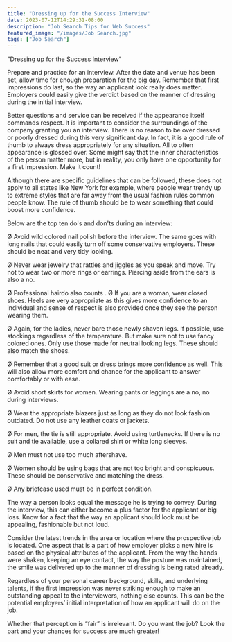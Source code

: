 ```yaml
---
title: "Dressing up for the Success Interview"
date: 2023-07-12T14:29:31-08:00
description: "Job Search Tips for Web Success"
featured_image: "/images/Job Search.jpg"
tags: ["Job Search"]
---
```


"Dressing up for the Success Interview"

Prepare and practice for an interview.  After the date and venue has been set, allow time for enough preparation for the big day.  Remember that first impressions do last, so the way an applicant look really does matter.  Employers could easily give the verdict based on the manner of dressing during the initial interview.  

Better questions and service can be received if the appearance itself commands respect.  It is important to consider the surroundings of the company granting you an interview.  There is no reason to be over dressed or poorly dressed during this very significant day.  In fact, it is a good rule of thumb to always dress appropriately for any situation.  All to often appearance is glossed over.  Some might say that the inner characteristics of the person matter more, but in reality, you only have one opportunity for a first impression.  Make it count!

Although there are specific guidelines that can be followed, these does not apply to all states like New York for example, where people wear trendy up to extreme styles that are far away from the usual fashion rules common people know.  The rule of thumb should be to wear something that could boost more confidence.
 
Below are the top ten do's and don'ts during an interview:

Ø Avoid wild colored nail polish before the interview.  The same goes with long nails that could easily turn off some conservative employers.  These should be neat and very tidy looking.

Ø Never wear jewelry that rattles and jiggles as you speak and move.  Try not to wear two or more rings or earrings.  Piercing aside from the ears is also a no.

Ø Professional hairdo also counts
.
Ø If you are a woman, wear closed shoes.  Heels are very appropriate as this gives more confidence to an individual and sense of respect is also provided once they see the person wearing them.

Ø  Again, for the ladies, never bare those newly shaven legs.  If possible, use stockings regardless of the temperature.  But make sure not to use fancy colored ones.  Only use those made for neutral looking legs.  These should also match the shoes.

Ø Remember that a good suit or dress brings more confidence as well.  This will also allow more comfort and chance for the applicant to answer comfortably or with ease.

Ø Avoid short skirts for women.  Wearing pants or leggings are a no, no during interviews.

Ø Wear the appropriate blazers just as long as they do not look fashion outdated.  Do not use any leather coats or jackets.

Ø For men, the tie is still appropriate.  Avoid using turtlenecks.  If there is no suit and tie available, use a collared shirt or white long sleeves.

Ø Men must not use too much aftershave.

Ø Women should be using bags that are not too bright and conspicuous.  These should be conservative and matching the dress.

Ø Any briefcase used must be in perfect condition.

The way a person looks equal the message he is trying to convey.  During the interview, this can either become a plus factor for the applicant or big loss.  Know for a fact that the way an applicant should look must be appealing, fashionable but not loud.

Consider the latest trends in the area or location where the prospective job is located.  One aspect that is a part of how employer picks a new hire is based on the physical attributes of the applicant.  From the way the hands were shaken, keeping an eye contact, the way the posture was maintained, the smile was delivered up to the manner of dressing is being rated already.

Regardless of your personal career background, skills, and underlying talents, if the first impression was never striking enough to make an outstanding appeal to the interviewers, nothing else counts.  This can be the potential employers’ initial interpretation of how an applicant will do on the job.  

Whether that perception is “fair” is irrelevant.  Do you want the job?  Look the part and your chances for success are much greater!


